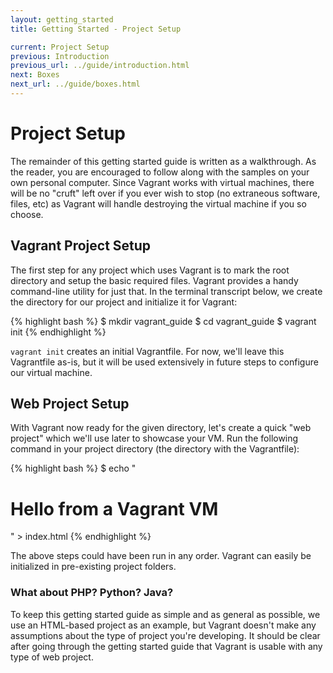 ```yaml
---
layout: getting_started
title: Getting Started - Project Setup

current: Project Setup
previous: Introduction
previous_url: ../guide/introduction.html
next: Boxes
next_url: ../guide/boxes.html
---
```

# Project Setup

The remainder of this getting started guide is written as a walkthrough.
As the reader, you are encouraged to follow along with the samples on your own
personal computer. Since Vagrant works with virtual machines, there will be no
"cruft" left over if you ever wish to stop (no extraneous software, files, etc)
as Vagrant will handle destroying the virtual machine if you so choose.

## Vagrant Project Setup

The first step for any project which uses Vagrant is to mark the root directory
and setup the basic required files. Vagrant provides a handy command-line utility
for just that. In the terminal transcript below, we create the directory for our
project and initialize it for Vagrant:

{% highlight bash %}
$ mkdir vagrant_guide
$ cd vagrant_guide
$ vagrant init
{% endhighlight %}

`vagrant init` creates an initial Vagrantfile. For now, we'll leave this Vagrantfile
as-is, but it will be used extensively in future steps to configure our virtual
machine.

## Web Project Setup

With Vagrant now ready for the given directory, let's create a quick "web project"
which we'll use later to showcase your VM. Run the following command in your
project directory (the directory with the Vagrantfile):

{% highlight bash %}
$ echo "<h1>Hello from a Vagrant VM</h1>" > index.html
{% endhighlight %}

The above steps could have been run in any order. Vagrant can easily be initialized
in pre-existing project folders.

<div class="alert alert-block alert-notice">
  <h3>What about PHP? Python? Java?</h3>
  <p>
    To keep this getting started guide as simple and as general as possible,
    we use an HTML-based project as an example, but Vagrant doesn't make
    any assumptions about the type of project you're developing. It should
    be clear after going through the getting started guide that Vagrant is
    usable with any type of web project.
  </p>
</div>
